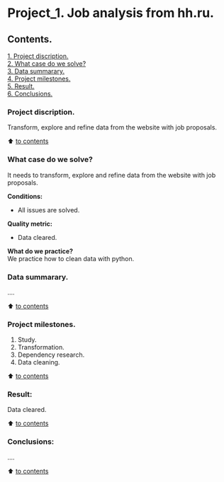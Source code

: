 # Project_1. Job analysis from hh.ru.

## Contents. 
[1. Project discription.](https://github.com/maxix63/sf_data_science/blob/main/Project_0/README.md#project-discription)  
[2. What case do we solve?](https://github.com/maxix63/sf_data_science/blob/main/Project_0/README.md#what-case-do-we-solve)  
[3. Data summarary.](https://github.com/maxix63/sf_data_science/blob/main/Project_0/README.md#data-summarary)  
[4. Project milestones.](https://github.com/maxix63/sf_data_science/blob/main/Project_0/README.md#project-milestones)  
[5. Result.](https://github.com/maxix63/sf_data_science/blob/main/Project_0/README.md#result)    
[6. Conclusions.](https://github.com/maxix63/sf_data_science/blob/main/Project_0/README.md#conclusions) 

### Project discription.   
Transform, explore and refine data from the website with job proposals.

:arrow_up: [to contents](https://github.com/maxix63/sf_data_science/blob/main/Project_0/README.md#contents)


### What case do we solve?    
It needs to transform, explore and refine data from the website with job proposals.

**Conditions:**  
- All issues are solved.

**Quality metric:**     
- Data cleared.

**What do we practice?**     
We practice how to clean data with python.


### Data summarary.
....
  
:arrow_up: [to contents](https://github.com/maxix63/sf_data_science/blob/main/Project_0/README.md#contents)


### Project milestones.  
1. Study.
2. Transformation.
3. Dependency research.
4. Data cleaning.

:arrow_up: [to contents](https://github.com/maxix63/sf_data_science/blob/main/Project_0/README.md#contents)


### Result:  
Data cleared.

:arrow_up: [to contents](https://github.com/maxix63/sf_data_science/blob/main/Project_0/README.md#contents)


### Conclusions:  
....

:arrow_up: [to contents](https://github.com/maxix63/sf_data_science/blob/main/Project_0/README.md#contents)
